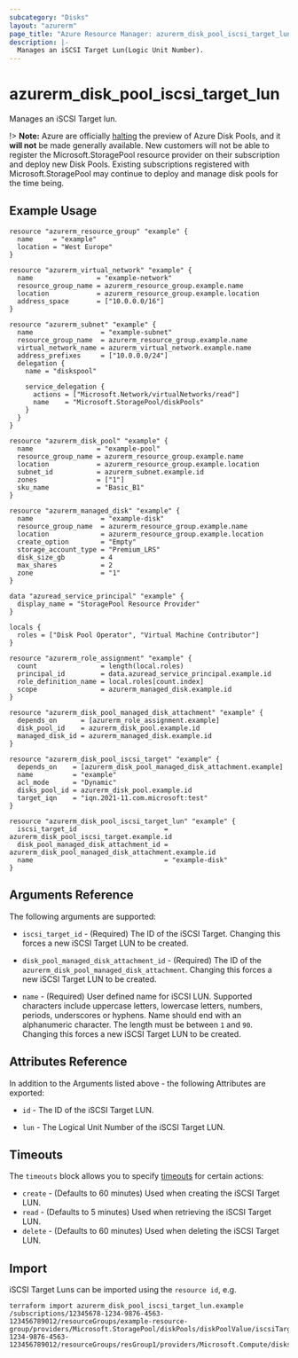 ```yaml
---
subcategory: "Disks"
layout: "azurerm"
page_title: "Azure Resource Manager: azurerm_disk_pool_iscsi_target_lun"
description: |-
  Manages an iSCSI Target Lun(Logic Unit Number).
---
```


# azurerm_disk_pool_iscsi_target_lun

Manages an iSCSI Target lun.

!> **Note:** Azure are officially [halting](https://learn.microsoft.com/en-us/azure/azure-vmware/attach-disk-pools-to-azure-vmware-solution-hosts?tabs=azure-cli) the preview of Azure Disk Pools, and it **will not** be made generally available. New customers will not be able to register the Microsoft.StoragePool resource provider on their subscription and deploy new Disk Pools. Existing subscriptions registered with Microsoft.StoragePool may continue to deploy and manage disk pools for the time being.

## Example Usage

```hcl
resource "azurerm_resource_group" "example" {
  name     = "example"
  location = "West Europe"
}

resource "azurerm_virtual_network" "example" {
  name                = "example-network"
  resource_group_name = azurerm_resource_group.example.name
  location            = azurerm_resource_group.example.location
  address_space       = ["10.0.0.0/16"]
}

resource "azurerm_subnet" "example" {
  name                 = "example-subnet"
  resource_group_name  = azurerm_resource_group.example.name
  virtual_network_name = azurerm_virtual_network.example.name
  address_prefixes     = ["10.0.0.0/24"]
  delegation {
    name = "diskspool"

    service_delegation {
      actions = ["Microsoft.Network/virtualNetworks/read"]
      name    = "Microsoft.StoragePool/diskPools"
    }
  }
}

resource "azurerm_disk_pool" "example" {
  name                = "example-pool"
  resource_group_name = azurerm_resource_group.example.name
  location            = azurerm_resource_group.example.location
  subnet_id           = azurerm_subnet.example.id
  zones               = ["1"]
  sku_name            = "Basic_B1"
}

resource "azurerm_managed_disk" "example" {
  name                 = "example-disk"
  resource_group_name  = azurerm_resource_group.example.name
  location             = azurerm_resource_group.example.location
  create_option        = "Empty"
  storage_account_type = "Premium_LRS"
  disk_size_gb         = 4
  max_shares           = 2
  zone                 = "1"
}

data "azuread_service_principal" "example" {
  display_name = "StoragePool Resource Provider"
}

locals {
  roles = ["Disk Pool Operator", "Virtual Machine Contributor"]
}

resource "azurerm_role_assignment" "example" {
  count                = length(local.roles)
  principal_id         = data.azuread_service_principal.example.id
  role_definition_name = local.roles[count.index]
  scope                = azurerm_managed_disk.example.id
}

resource "azurerm_disk_pool_managed_disk_attachment" "example" {
  depends_on      = [azurerm_role_assignment.example]
  disk_pool_id    = azurerm_disk_pool.example.id
  managed_disk_id = azurerm_managed_disk.example.id
}

resource "azurerm_disk_pool_iscsi_target" "example" {
  depends_on    = [azurerm_disk_pool_managed_disk_attachment.example]
  name          = "example"
  acl_mode      = "Dynamic"
  disks_pool_id = azurerm_disk_pool.example.id
  target_iqn    = "iqn.2021-11.com.microsoft:test"
}

resource "azurerm_disk_pool_iscsi_target_lun" "example" {
  iscsi_target_id                      = azurerm_disk_pool_iscsi_target.example.id
  disk_pool_managed_disk_attachment_id = azurerm_disk_pool_managed_disk_attachment.example.id
  name                                 = "example-disk"
}
```

## Arguments Reference

The following arguments are supported:

* `iscsi_target_id` - (Required) The ID of the iSCSI Target. Changing this forces a new iSCSI Target LUN to be created.

* `disk_pool_managed_disk_attachment_id` - (Required) The ID of the `azurerm_disk_pool_managed_disk_attachment`. Changing this forces a new iSCSI Target LUN to be created.

* `name` - (Required) User defined name for iSCSI LUN. Supported characters include uppercase letters, lowercase letters, numbers, periods, underscores or hyphens. Name should end with an alphanumeric character. The length must be between `1` and `90`. Changing this forces a new iSCSI Target LUN to be created.

## Attributes Reference

In addition to the Arguments listed above - the following Attributes are exported:

* `id` - The ID of the iSCSI Target LUN.

* `lun` - The Logical Unit Number of the iSCSI Target LUN.

## Timeouts

The `timeouts` block allows you to specify [timeouts](https://www.terraform.io/language/resources/syntax#operation-timeouts) for certain actions:

* `create` - (Defaults to 60 minutes) Used when creating the iSCSI Target LUN.
* `read` - (Defaults to 5 minutes) Used when retrieving the iSCSI Target LUN.
* `delete` - (Defaults to 60 minutes) Used when deleting the iSCSI Target LUN.

## Import

iSCSI Target Luns can be imported using the `resource id`, e.g.

```shell
terraform import azurerm_disk_pool_iscsi_target_lun.example /subscriptions/12345678-1234-9876-4563-123456789012/resourceGroups/example-resource-group/providers/Microsoft.StoragePool/diskPools/diskPoolValue/iscsiTargets/iscsiTargetValue/lun|/subscriptions/12345678-1234-9876-4563-123456789012/resourceGroups/resGroup1/providers/Microsoft.Compute/disks/disk1
```
